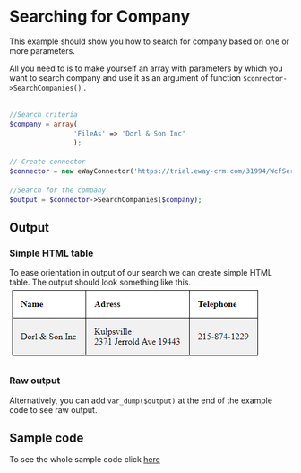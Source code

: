 # Searching for Company

This example should show you how to search for company based on one or more parameters.

All you need to is to make yourself an array with parameters by which you want to search company and use it as an argument of function ```$connector->SearchCompanies()``` .

```php

//Search criteria
$company = array(
                'FileAs' => 'Dorl & Son Inc'    
                );

// Create connector
$connector = new eWayConnector('https://trial.eway-crm.com/31994/WcfService/Service.svc', 'api', 'ApiTrial@eWay-CRM');

//Search for the company
$output = $connector->SearchCompanies($company);

```

## Output

### Simple HTML table
To ease orientation in output of our search we can create simple HTML table. The output should look something like this.
![example output](Images/sample_output.PNG)

### Raw output
Alternatively, you can add ```var_dump($output)``` at the end of the example code to see raw output.

## Sample code
To see the whole sample code click [here](sample_code.php)